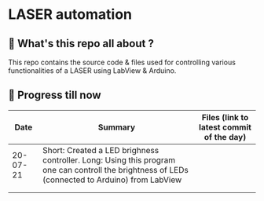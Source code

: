 # LASER automation
## 🤔 What's this repo all about ?
This repo contains the source code & files used for controlling various functionalities of a LASER using LabView & Arduino.
## 🏃 Progress till now
| Date | Summary | Files (link to latest commit of the day) |
|------|---------|-------|
|  20-07-21    |  Short: Created a LED brighness controller. Long: Using this program one can controll the brightness of LEDs (connected to Arduino) from LabView        |       |
|      |         |       |
|      |         |       |
